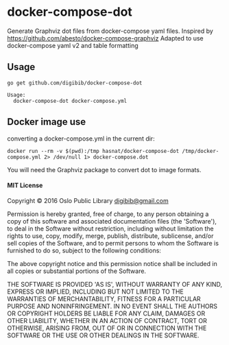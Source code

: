 # docker-compose-dot

Generate Graphviz dot files from docker-compose yaml files.
Inspired by https://github.com/abesto/docker-compose-graphviz
Adapted to use docker-compose yaml v2 and table formatting

## Usage

```
go get github.com/digibib/docker-compose-dot
```

```
Usage:
  docker-compose-dot docker-compose.yml
```

## Docker image use

converting a docker-compose.yml in the current dir:

```
docker run --rm -v $(pwd):/tmp hasnat/docker-compose-dot /tmp/docker-compose.yml 2> /dev/null 1> docker-compose.dot
```

You will need the Graphviz package to convert dot to image formats.

#### MIT License

Copyright © 2016 Oslo Public Library <digibib@gmail.com>

Permission is hereby granted, free of charge, to any person obtaining
a copy of this software and associated documentation files (the
'Software'), to deal in the Software without restriction, including
without limitation the rights to use, copy, modify, merge, publish,
distribute, sublicense, and/or sell copies of the Software, and to
permit persons to whom the Software is furnished to do so, subject to
the following conditions:

The above copyright notice and this permission notice shall be
included in all copies or substantial portions of the Software.

THE SOFTWARE IS PROVIDED 'AS IS', WITHOUT WARRANTY OF ANY KIND,
EXPRESS OR IMPLIED, INCLUDING BUT NOT LIMITED TO THE WARRANTIES OF
MERCHANTABILITY, FITNESS FOR A PARTICULAR PURPOSE AND NONINFRINGEMENT.
IN NO EVENT SHALL THE AUTHORS OR COPYRIGHT HOLDERS BE LIABLE FOR ANY
CLAIM, DAMAGES OR OTHER LIABILITY, WHETHER IN AN ACTION OF CONTRACT,
TORT OR OTHERWISE, ARISING FROM, OUT OF OR IN CONNECTION WITH THE
SOFTWARE OR THE USE OR OTHER DEALINGS IN THE SOFTWARE.
